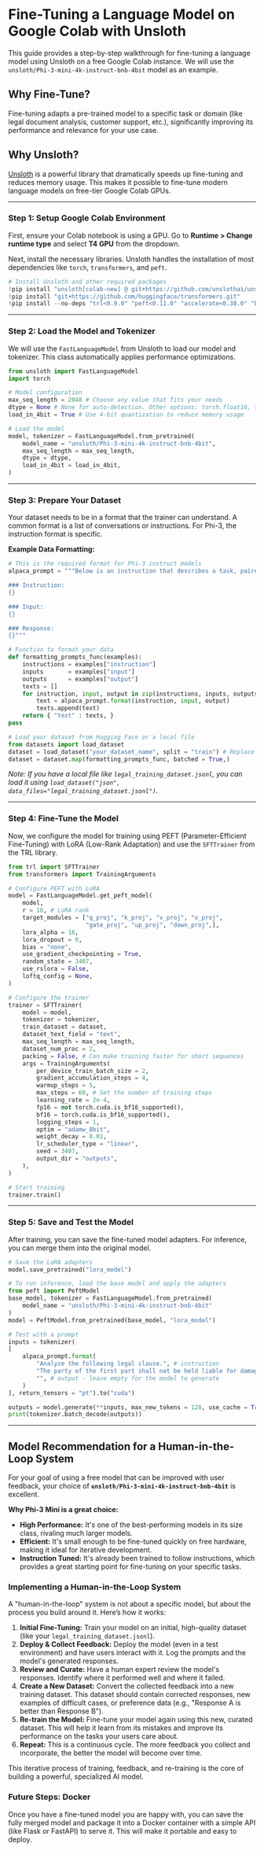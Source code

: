 # Fine-Tuning a Language Model on Google Colab with Unsloth

This guide provides a step-by-step walkthrough for fine-tuning a language model using Unsloth on a free Google Colab instance. We will use the `unsloth/Phi-3-mini-4k-instruct-bnb-4bit` model as an example.

## Why Fine-Tune?

Fine-tuning adapts a pre-trained model to a specific task or domain (like legal document analysis, customer support, etc.), significantly improving its performance and relevance for your use case.

## Why Unsloth?

[Unsloth](https://github.com/unslothai/unsloth) is a powerful library that dramatically speeds up fine-tuning and reduces memory usage. This makes it possible to fine-tune modern language models on free-tier Google Colab GPUs.

---

### Step 1: Setup Google Colab Environment

First, ensure your Colab notebook is using a GPU. Go to **Runtime > Change runtime type** and select **T4 GPU** from the dropdown.

Next, install the necessary libraries. Unsloth handles the installation of most dependencies like `torch`, `transformers`, and `peft`.

```python
# Install Unsloth and other required packages
!pip install "unsloth[colab-new] @ git+https://github.com/unslothai/unsloth.git"
!pip install "git+https://github.com/huggingface/transformers.git"
!pip install --no-deps "trl<0.9.0" "peft<0.11.0" "accelerate<0.30.0" "bitsandbytes<0.44.0"
```

---

### Step 2: Load the Model and Tokenizer

We will use the `FastLanguageModel` from Unsloth to load our model and tokenizer. This class automatically applies performance optimizations.

```python
from unsloth import FastLanguageModel
import torch

# Model configuration
max_seq_length = 2048 # Choose any value that fits your needs
dtype = None # None for auto-detection. Other options: torch.float16, torch.bfloat16, torch.float32
load_in_4bit = True # Use 4-bit quantization to reduce memory usage

# Load the model
model, tokenizer = FastLanguageModel.from_pretrained(
    model_name = "unsloth/Phi-3-mini-4k-instruct-bnb-4bit",
    max_seq_length = max_seq_length,
    dtype = dtype,
    load_in_4bit = load_in_4bit,
)
```

---

### Step 3: Prepare Your Dataset

Your dataset needs to be in a format that the trainer can understand. A common format is a list of conversations or instructions. For Phi-3, the instruction format is specific.

**Example Data Formatting:**

```python
# This is the required format for Phi-3 instruct models
alpaca_prompt = """Below is an instruction that describes a task, paired with an input that provides further context. Write a response that appropriately completes the request.

### Instruction:
{}

### Input:
{}

### Response:
{}"""

# Function to format your data
def formatting_prompts_func(examples):
    instructions = examples["instruction"]
    inputs       = examples["input"]
    outputs      = examples["output"]
    texts = []
    for instruction, input, output in zip(instructions, inputs, outputs):
        text = alpaca_prompt.format(instruction, input, output)
        texts.append(text)
    return { "text" : texts, }
pass

# Load your dataset from Hugging Face or a local file
from datasets import load_dataset
dataset = load_dataset("your_dataset_name", split = "train") # Replace with your dataset
dataset = dataset.map(formatting_prompts_func, batched = True,)
```

*Note: If you have a local file like `legal_training_dataset.jsonl`, you can load it using `load_dataset("json", data_files="legal_training_dataset.jsonl")`.*

---

### Step 4: Fine-Tune the Model

Now, we configure the model for training using PEFT (Parameter-Efficient Fine-Tuning) with LoRA (Low-Rank Adaptation) and use the `SFTTrainer` from the TRL library.

```python
from trl import SFTTrainer
from transformers import TrainingArguments

# Configure PEFT with LoRA
model = FastLanguageModel.get_peft_model(
    model,
    r = 16, # LoRA rank
    target_modules = ["q_proj", "k_proj", "v_proj", "o_proj",
                      "gate_proj", "up_proj", "down_proj",],
    lora_alpha = 16,
    lora_dropout = 0,
    bias = "none",
    use_gradient_checkpointing = True,
    random_state = 3407,
    use_rslora = False,
    loftq_config = None,
)

# Configure the trainer
trainer = SFTTrainer(
    model = model,
    tokenizer = tokenizer,
    train_dataset = dataset,
    dataset_text_field = "text",
    max_seq_length = max_seq_length,
    dataset_num_proc = 2,
    packing = False, # Can make training faster for short sequences
    args = TrainingArguments(
        per_device_train_batch_size = 2,
        gradient_accumulation_steps = 4,
        warmup_steps = 5,
        max_steps = 60, # Set the number of training steps
        learning_rate = 2e-4,
        fp16 = not torch.cuda.is_bf16_supported(),
        bf16 = torch.cuda.is_bf16_supported(),
        logging_steps = 1,
        optim = "adamw_8bit",
        weight_decay = 0.01,
        lr_scheduler_type = "linear",
        seed = 3407,
        output_dir = "outputs",
    ),
)

# Start training
trainer.train()
```

---

### Step 5: Save and Test the Model

After training, you can save the fine-tuned model adapters. For inference, you can merge them into the original model.

```python
# Save the LoRA adapters
model.save_pretrained("lora_model")

# To run inference, load the base model and apply the adapters
from peft import PeftModel
base_model, tokenizer = FastLanguageModel.from_pretrained(
    model_name = "unsloth/Phi-3-mini-4k-instruct-bnb-4bit"
)
model = PeftModel.from_pretrained(base_model, "lora_model")

# Test with a prompt
inputs = tokenizer(
[
    alpaca_prompt.format(
        "Analyze the following legal clause.", # instruction
        "The party of the first part shall not be held liable for damages arising from acts of God.", # input
        "", # output - leave empty for the model to generate
    )
], return_tensors = "pt").to("cuda")

outputs = model.generate(**inputs, max_new_tokens = 128, use_cache = True)
print(tokenizer.batch_decode(outputs))
```

---

## Model Recommendation for a Human-in-the-Loop System

For your goal of using a free model that can be improved with user feedback, your choice of **`unsloth/Phi-3-mini-4k-instruct-bnb-4bit`** is excellent.

**Why Phi-3 Mini is a great choice:**
*   **High Performance:** It's one of the best-performing models in its size class, rivaling much larger models.
*   **Efficient:** It's small enough to be fine-tuned quickly on free hardware, making it ideal for iterative development.
*   **Instruction Tuned:** It's already been trained to follow instructions, which provides a great starting point for fine-tuning on your specific tasks.

### Implementing a Human-in-the-Loop System

A "human-in-the-loop" system is not about a specific model, but about the process you build around it. Here’s how it works:

1.  **Initial Fine-Tuning:** Train your model on an initial, high-quality dataset (like your `legal_training_dataset.jsonl`).
2.  **Deploy & Collect Feedback:** Deploy the model (even in a test environment) and have users interact with it. Log the prompts and the model's generated responses.
3.  **Review and Curate:** Have a human expert review the model's responses. Identify where it performed well and where it failed.
4.  **Create a New Dataset:** Convert the collected feedback into a new training dataset. This dataset should contain corrected responses, new examples of difficult cases, or preference data (e.g., "Response A is better than Response B").
5.  **Re-train the Model:** Fine-tune your model again using this new, curated dataset. This will help it learn from its mistakes and improve its performance on the tasks your users care about.
6.  **Repeat:** This is a continuous cycle. The more feedback you collect and incorporate, the better the model will become over time.

This iterative process of training, feedback, and re-training is the core of building a powerful, specialized AI model.

### Future Steps: Docker

Once you have a fine-tuned model you are happy with, you can save the fully merged model and package it into a Docker container with a simple API (like Flask or FastAPI) to serve it. This will make it portable and easy to deploy.